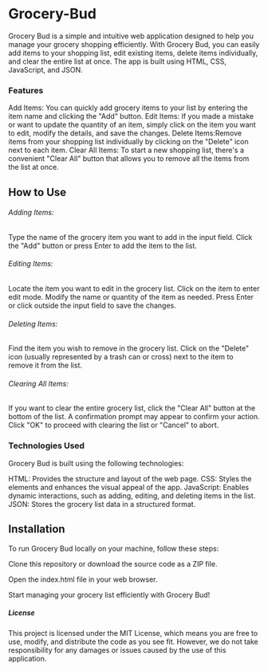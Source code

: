 # Grocery-Bud
Grocery Bud is a simple and intuitive web application designed to help you manage your grocery shopping efficiently. With Grocery Bud, you can easily add items to your shopping list, edit existing items, delete items individually, and clear the entire list at once. The app is built using HTML, CSS, JavaScript, and JSON.

### Features
Add Items: You can quickly add grocery items to your list by entering the item name and clicking the "Add" button.
Edit Items: If you made a mistake or want to update the quantity of an item, simply click on the item you want to edit, modify the details, and save the changes.
Delete Items:Remove items from your shopping list individually by clicking on the "Delete" icon next to each item.
Clear All Items: To start a new shopping list, there's a convenient "Clear All" button that allows you to remove all the items from the list at once.

## How to Use
###### Adding Items:
Type the name of the grocery item you want to add in the input field.
Click the "Add" button or press Enter to add the item to the list.

###### Editing Items:
Locate the item you want to edit in the grocery list.
Click on the item to enter edit mode.
Modify the name or quantity of the item as needed.
Press Enter or click outside the input field to save the changes.

###### Deleting Items:
Find the item you wish to remove in the grocery list.
Click on the "Delete" icon (usually represented by a trash can or cross) next to the item to remove it from the list.

###### Clearing All Items:
If you want to clear the entire grocery list, click the "Clear All" button at the bottom of the list.
A confirmation prompt may appear to confirm your action. Click "OK" to proceed with clearing the list or "Cancel" to abort.

### Technologies Used
Grocery Bud is built using the following technologies:

HTML: Provides the structure and layout of the web page.
CSS: Styles the elements and enhances the visual appeal of the app.
JavaScript: Enables dynamic interactions, such as adding, editing, and deleting items in the list.
JSON: Stores the grocery list data in a structured format.

## Installation
To run Grocery Bud locally on your machine, follow these steps:

Clone this repository or download the source code as a ZIP file.

Open the index.html file in your web browser.

Start managing your grocery list efficiently with Grocery Bud!

##### License
This project is licensed under the MIT License, which means you are free to use, modify, and distribute the code as you see fit. However, we do not take responsibility for any damages or issues caused by the use of this application.


